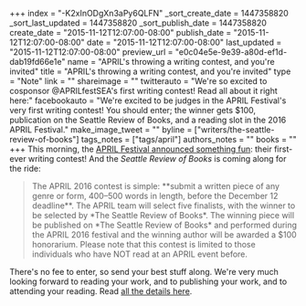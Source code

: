 +++
index = "-K2xInODgXn3aPy6QLFN"
_sort_create_date = 1447358820
_sort_last_updated = 1447358820
_sort_publish_date = 1447358820
create_date = "2015-11-12T12:07:00-08:00"
publish_date = "2015-11-12T12:07:00-08:00"
date = "2015-11-12T12:07:00-08:00"
last_updated = "2015-11-12T12:07:00-08:00"
preview_url = "e0c04e5e-9e39-a80d-ef1d-dab19fd66e1e"
name = "APRIL's throwing a writing contest, and you're invited"
title = "APRIL's throwing a writing contest, and you're invited"
type = "Note"
link = ""
shareimage = ""
twitterauto = "We're so excited to cosponsor @APRILfestSEA's first writing contest! Read all about it right here:"
facebookauto = "We're excited to be judges in the APRIL Festival's very first writing contest! You should enter; the winner gets $100, publication on the Seattle Review of Books, and a reading slot in the 2016 APRIL Festival."
make_image_tweet = ""
byline = ["writers/the-seattle-review-of-books"]
tags_notes = ["tags/april"]
authors_notes = ""
books = ""
+++
This morning, the [APRIL Festival announced something fun](http://www.aprilfestival.com/contest/): their first-ever writing contest! And the *Seattle Review of Books* is coming along for the ride:

<blockquote>The APRIL 2016 contest is simple: **submit a written piece of any genre or form, 400–500 words in length, before the December 12 deadline**. The APRIL team will select five finalists, with the winner to be selected by *The Seattle Review of Books*. The winning piece will be published on *The Seattle Review of Books* and performed during the APRIL 2016 festival and the winning author will be awarded a $100 honorarium. Please note that this contest is limited to those individuals who have NOT read at an APRIL event before.</blockquote>

There's no fee to enter, so send your best stuff along. We're very much looking forward to reading your work, and to publishing your work, and to attending your reading. Read [all the details here](http://www.aprilfestival.com/contest/).